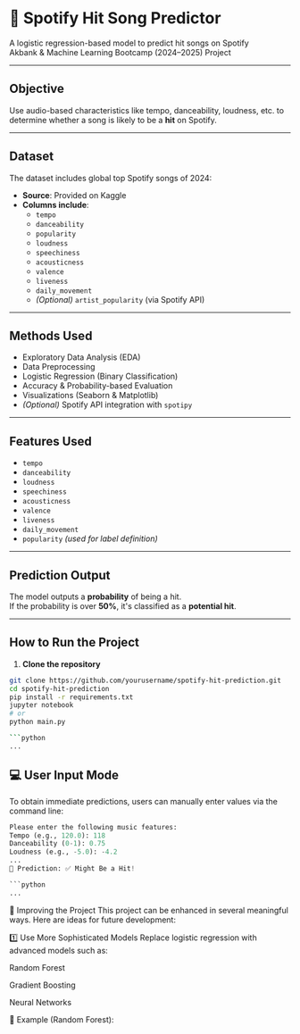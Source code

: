 # 🎵 Spotify Hit Song Predictor

A logistic regression-based model to predict hit songs on Spotify  
  Akbank & Machine Learning Bootcamp (2024–2025) Project

---

##  Objective

Use audio-based characteristics like tempo, danceability, loudness, etc. to determine whether a song is likely to be a **hit** on Spotify.

---

##  Dataset

The dataset includes global top Spotify songs of 2024:

- **Source**: Provided on Kaggle  
- **Columns include**:
  - `tempo`
  - `danceability`
  - `popularity`
  - `loudness`
  - `speechiness`
  - `acousticness`
  - `valence`
  - `liveness`
  - `daily_movement`
  - *(Optional)* `artist_popularity` (via Spotify API)

---

##  Methods Used

- Exploratory Data Analysis (EDA)  
- Data Preprocessing  
- Logistic Regression (Binary Classification)  
- Accuracy & Probability-based Evaluation  
- Visualizations (Seaborn & Matplotlib)  
- *(Optional)* Spotify API integration with `spotipy`

---

##  Features Used

- `tempo`  
- `danceability`  
- `loudness`  
- `speechiness`  
- `acousticness`  
- `valence`  
- `liveness`  
- `daily_movement`  
- `popularity` *(used for label definition)*

---

##  Prediction Output

The model outputs a **probability** of being a hit.  
If the probability is over **50%**, it's classified as a **potential hit**.

---

##  How to Run the Project

1. **Clone the repository**

```bash
git clone https://github.com/yourusername/spotify-hit-prediction.git
cd spotify-hit-prediction
pip install -r requirements.txt
jupyter notebook
# or
python main.py

```python
...
```
## 💻 User Input Mode

To obtain immediate predictions, users can manually enter values via the command line:

```python
Please enter the following music features:
Tempo (e.g., 120.0): 118
Danceability (0-1): 0.75
Loudness (e.g., -5.0): -4.2
...
🎯 Prediction: ✅ Might Be a Hit!

```python
...
```
🔧 Improving the Project
This project can be enhanced in several meaningful ways. Here are ideas for future development:

1️⃣ Use More Sophisticated Models
Replace logistic regression with advanced models such as:

Random Forest

Gradient Boosting

Neural Networks

📌 Example (Random Forest):



